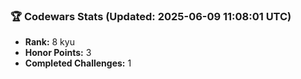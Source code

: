 ### 🏆 Codewars Stats (Updated: 2025-06-09 11:08:01 UTC)

- **Rank:** 8 kyu
- **Honor Points:** 3
- **Completed Challenges:** 1

